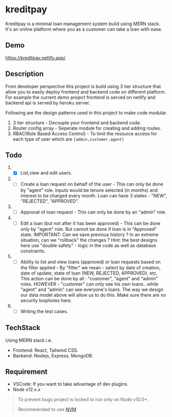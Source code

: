 # kreditpay

Kreditpay is a minimal loan management system build using MERN stack. It's an online platform where you as a customer can take a loan with ease.

## Demo

https://kreditpay.netlify.app/


## Description

From developer perspective this project is build using 3 tier structure that allow you to easily deploy frontend and backend code on different platform. For example the current *demo* project frontend is served on netlify and backend api is served by heroku server.

Following are the design patterns used in this project to make code modular.

1. 3 tier structure - Decouple your frontend and backend code.
2. Router config array - Seperate module for creating and adding routes.
3. RBAC(Role Based Access Control) - To limit the resource access for each type of user which are `[admin,customer,agent]`

## Todo

1. - [x] List,view and edit users.
1. - [ ] Create a loan request on behalf of the user -  This can only be done by "agent" role. Inputs would be tenure selected (in months) and interest to be charged every month. Loan can have 3 states - "NEW", "REJECTED", "APPROVED".
1. - [ ] Approval of loan request - This can only be done by an "admin" role.
1. - [ ] Edit a loan (but not after it has been approved) -  This can be done only by "agent" role. But cannot be done if loan is in "Approved" state. IMPORTANT: Can we save previous history ? In an extreme situation, can we "rollback" the changes ? Hint: the best designs here use "double safety" - logic in the code as well as database constraints.
 
1. - [ ] Ability to list and view loans (approved) or loan requests based on the filter applied -  By "filter" we mean - select by date of creation, date of update, state of loan (NEW, REJECTED, APPROVED), etc. This action can be done by all : "customer", "agent" and "admin" roles. HOWEVER - "customer" can only see his own loans...while "agent" and "admin" can see everyone's loans. The way we design our data model above will allow us to do this. Make sure there are no security loopholes here.

5. - [ ] Writing the test cases.

## TechStack

Using  MERN stack i.e.

* Frontend: React, Tailwind CSS.
* Backend: Nodejs, Express, MongoDB.

## Requirement

* VSCode: If you want to take advantage of dev plugins.
* Node v12.x.x

> To prevent bugs project is locked to run only on Node v10.0+.
>
> Recommended to use [NVM](https://github.com/creationix/nvm)